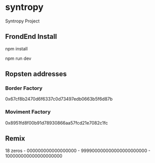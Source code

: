 # syntropy
Syntropy Project

## FrondEnd Install

npm install

npm run dev

## Ropsten addresses

### Border Factory
0x67cf8b2470d6f6337c0d73497edb0663b5f6d87b

### Moviment Factory
0x8951fd8f00b91d78930866aa57fcd21e7082c1fc

## Remix
18 zeros - 000000000000000000 - 999900000000000000000000 - 100000000000000000000

